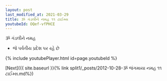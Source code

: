 ```yaml
---
layout: post
last_modified_at: 2021-03-29
title: ૐ ગંડલીને નમહ ૧૧ ટાઈમ્સ
youtubeId: OQef-vfPHCE
---
```

 
 
 ૐ ગંડલીને નમહ  
 
 -  જે પર્વતીય પ્રદેશ પર રહે છે 
 
  
 
  
 
 
 
 
 
 


{% include youtubePlayer.html id=page.youtubeId %}
 
[Next]({{ site.baseurl }}{% link  split1/_posts/2012-10-28-ૐ જંગમાયા નમહ ૧૧ ટાઈમ્સ.md%})
 
